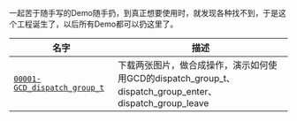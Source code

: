 一起苦于随手写的Demo随手扔，到真正想要使用时，就发现各种找不到，于是这个工程诞生了，以后所有Demo都可以扔这里了。


| 名字 | 描述 |
| --- | --- |
| [`00001-GCD_dispatch_group_t`][]| 下载两张图片，做合成操作，演示如何使用GCD的dispatch_group_t、dispatch_group_enter、dispatch_group_leave |



[`00001-GCD_dispatch_group_t`]: https://github.com/Corotata/Corotata_iOS_Demo_Workspace/tree/master/00001-GCD_dispatch_group_t

